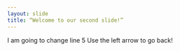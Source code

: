 ```yaml
---
layout: slide
title: “Welcome to our second slide!”
---
```

I am going to change line 5
Use the left arrow to go back!

